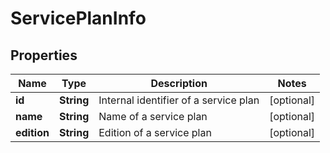 
# ServicePlanInfo

## Properties
Name | Type | Description | Notes
------------ | ------------- | ------------- | -------------
**id** | **String** | Internal identifier of a service plan |  [optional]
**name** | **String** | Name of a service plan |  [optional]
**edition** | **String** | Edition of a service plan |  [optional]



